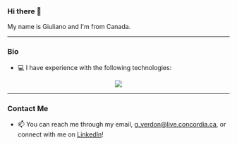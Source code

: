 ### Hi there 👋

My name is Giuliano and I'm from Canada.

<hr>

### Bio
- 💻 I have experience with the following technologies:
<p align="center">
  <a href="Skill_Icons - Java, Javascript, TypeScript, Svelte, React, Next.js, Python, PostgreSQL, Supabase, Linux, Docker">
    <img src="https://skillicons.dev/icons?i=java,javascript,typescript,svelte,react,nextjs,python,postgres,supabase,linux,docker" />
  </a>
</p>

<hr>

### Contact Me
- 📫 You can reach me through my email, g_verdon@live.concordia.ca, or connect with me on [LinkedIn](https://www.linkedin.com/in/giuliano-verdone-33186921b/)!
